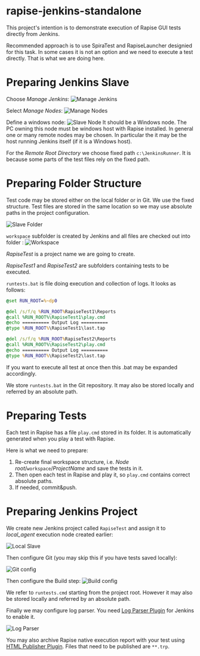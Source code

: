 # rapise-jenkins-standalone

This project's intention is to demonstrate execution of Rapise GUI tests directly from Jenkins. 

Recommended approach is to use SpiraTest and RapiseLauncher designied for this task. In some cases it is not an option and we need to execute a test directly. That is what we are doing here.

# Preparing Jenkins Slave
Choose *Manage Jenkins*:
![Manage Jenkins](Images/ManageJenkinsH.png)

Select *Manage Nodes*:
![Manage Nodes](Images/ManageNodesH.png)

Define a windows node:
![Slave Node](Images/NodeConfigH.png)
It should be a Windows node. The PC owning this node must be windows host with Rapise installed. In general one or many remote nodes may be chosen. In particular the it may be the host running Jenkins itself (if it is a Windows host).

For the *Remote Root Directory* we choose fixed path `c:\JenkinsRunner`. It is because some parts of the test files rely on the fixed path. 

# Preparing Folder Structure
Test code may be stored either on the local folder or in Git. We use the fixed structure. Test files are stored in the same location so we may use absolute paths in the project configuration.

![Slave Folder](Images/JenkinsSlaveFolderH.png)

`workspace` subfolder is created by Jenkins and all files are checked out into folder *<ProjectName>*:
![Workspace](Images/JenkinsWorkspaceFilesH.png)


*RapiseTest* is a project name we are going to create. 

*RapiseTest1* and *RapiseTest2* are subfolders containing tests to be executed.

`runtests.bat` is file doing execution and collection of logs. It looks as follows:

```cmd
@set RUN_ROOT=%~dp0

@del /s/f/q %RUN_ROOT%RapiseTest1\Reports
@call %RUN_ROOT%\RapiseTest1\play.cmd
@echo ========== Output Log ==========
@type %RUN_ROOT%\RapiseTest1\last.tap

@del /s/f/q %RUN_ROOT%RapiseTest2\Reports
@call %RUN_ROOT%\RapiseTest2\play.cmd
@echo ========== Output Log ==========
@type %RUN_ROOT%\RapiseTest2\last.tap
```

If you want to execute all test at once then this .bat may be expanded accordingly. 

We store `runtests.bat` in the Git repository. It may also be stored locally and referred by an absolute path.

# Preparing Tests
Each test in Rapise has a file `play.cmd` stored in its folder. It is automatically generated when you play a test with Rapise.

Here is what we need to prepare:
1. Re-create final workspace structure, i.e. *Node root*/`workspace`/*ProjectName* and save the tests in it. 
2. Then open each test in Rapise and play it, so `play.cmd` contains correct absolute paths.
3. If needed, commit&push.

# Preparing Jenkins Project
We create new Jenkins project called `RapiseTest` and assign it to *local_agent* execution node created earlier:

![Local Slave](Images/JenkinsProjectH.png)

Then configure Git (you may skip this if you have tests saved locally):

![Git config](Images/JenkinsProjectGitH.png)

Then configure the Build step:
![Build config](Images/JenkinsProjectBuildH.png)

We refer to `runtests.cmd` starting from the project root. However it may also be stored locally and referred by an absolute path.

Finally we may configure log parser. You need [Log Parser Plugin](https://wiki.jenkins.io/display/JENKINS/Log+Parser+Plugin) for Jenkins to enable it.

![Log Parser](Images/JenkinsProjectLogParserH.png)

You may also archive Rapise native execution report with your test using [HTML Publisher Plugin](https://wiki.jenkins.io/display/JENKINS/HTML+Publisher+Plugin). Files that need to be published are `**.trp`.




